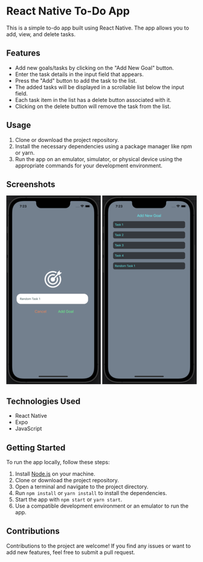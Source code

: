 # React Native To-Do App

This is a simple to-do app built using React Native. The app allows you to add, view, and delete tasks.

## Features

- Add new goals/tasks by clicking on the "Add New Goal" button.
- Enter the task details in the input field that appears.
- Press the "Add" button to add the task to the list.
- The added tasks will be displayed in a scrollable list below the input field.
- Each task item in the list has a delete button associated with it.
- Clicking on the delete button will remove the task from the list.

## Usage

1. Clone or download the project repository.
2. Install the necessary dependencies using a package manager like npm or yarn.
3. Run the app on an emulator, simulator, or physical device using the appropriate commands for your development environment.

## Screenshots

<img src="./assets/main.png" alt="Alt text" title="Optional title" style="display: inline-block; margin: 0 auto; height: 500px"> <img src="./assets/tasks.png" alt="Alt text" title="Optional title" style="display: inline-block; margin: 0 auto; height: 500px">

## Technologies Used

- React Native
- Expo
- JavaScript

## Getting Started

To run the app locally, follow these steps:

1. Install [Node.js](https://nodejs.org) on your machine.
2. Clone or download the project repository.
3. Open a terminal and navigate to the project directory.
4. Run `npm install` or `yarn install` to install the dependencies.
5. Start the app with `npm start` or `yarn start`.
6. Use a compatible development environment or an emulator to run the app.

## Contributions

Contributions to the project are welcome! If you find any issues or want to add new features, feel free to submit a pull request.
